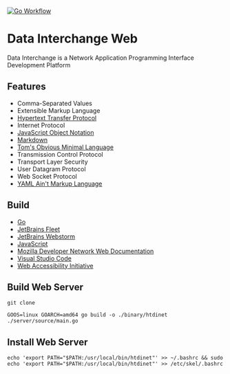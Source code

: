 [CommonMark]:https://commonmark.org/
[Fleet]: https://jetbrains.com/fleet
[Go Language]: https://go.dev
[HTTP]: https://developer.mozilla.org/en-US/docs/Web/HTTP
[JavaScript Language]: https://developer.mozilla.org/en-US/docs/Web/JavaScript
[JSON]: https://www.json.org/json-en.html
[MDN]: https://developer.mozilla.org/en-US/docs/Web/API
[TOML]: https://toml.io/en/
[VSCode]: https://code.visualstudio.com/docs
[YAML]: https://yaml.org/
[WAI-ARIA]: https://www.w3.org/WAI/ARIA/apg/patterns/
[Webstorm]: https://jetbrains.com/webstorm

<a href="https://github.com/HyaenaTechnologies/data-interchange-web">
  <h1>
    <picture>
      <img src="https://github.com/HyaenaTechnologies/data-interchange-web/blob/main/assets/di_markdown.png" alt="">
    </picture>
  </h1>
</a>

[![Go Workflow](https://github.com/HyaenaTechnologies/data-interchange-web/actions/workflows/go.yml/badge.svg)](https://github.com/HyaenaTechnologies/data-interchange-web/actions/workflows/go.yml)

# Data Interchange Web

Data Interchange is a Network Application Programming Interface Development Platform

## Features

- Comma-Separated Values
- Extensible Markup Language
- [Hypertext Transfer Protocol][HTTP]
- Internet Protocol
- [JavaScript Object Notation][JSON]
- [Markdown][CommonMark]
- [Tom's Obvious Minimal Language][TOML]
- Transmission Control Protocol
- Transport Layer Security
- User Datagram Protocol
- Web Socket Protocol
- [YAML Ain't Markup Language][YAML]

## Build

- [Go][Go Language]
- [JetBrains Fleet][Fleet]
- [JetBrains Webstorm][Webstorm]
- [JavaScript][JavaScript Language]
- [Mozilla Developer Network Web Documentation][MDN]
- [Visual Studio Code][VSCode]
- [Web Accessibility Initiative][WAI-ARIA]

## Build Web Server

```shell
git clone

GOOS=linux GOARCH=amd64 go build -o ./binary/htdinet ./server/source/main.go
```

## Install Web Server

```shell
echo 'export PATH="$PATH:/usr/local/bin/htdinet"' >> ~/.bashrc && sudo echo 'export PATH="$PATH:/usr/local/bin/htdinet"' >> /etc/skel/.bashrc
```